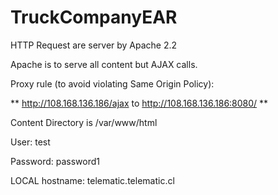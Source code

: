 TruckCompanyEAR
=========

HTTP Request are server by Apache 2.2

Apache is to serve all content but AJAX calls.

Proxy rule (to avoid violating Same Origin Policy):

** http://108.168.136.186/ajax to http://108.168.136.186:8080/ ** 

Content Directory is /var/www/html

User: test

Password: password1 

LOCAL hostname: telematic.telematic.cl